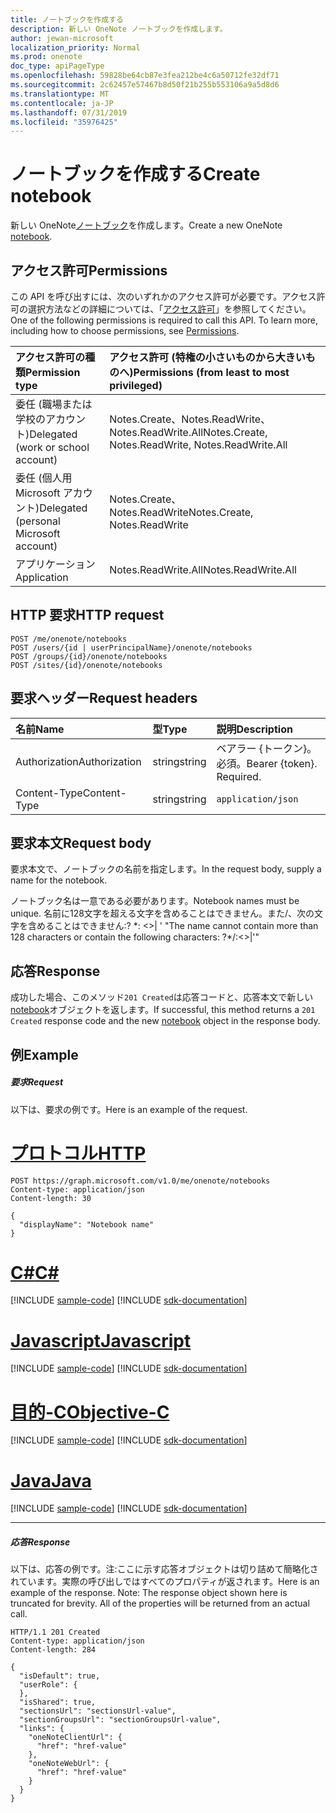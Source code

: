 ```yaml
---
title: ノートブックを作成する
description: 新しい OneNote ノートブックを作成します。
author: jewan-microsoft
localization_priority: Normal
ms.prod: onenote
doc_type: apiPageType
ms.openlocfilehash: 59828be64cb87e3fea212be4c6a50712fe32df71
ms.sourcegitcommit: 2c62457e57467b8d50f21b255b553106a9a5d8d6
ms.translationtype: MT
ms.contentlocale: ja-JP
ms.lasthandoff: 07/31/2019
ms.locfileid: "35976425"
---
```

# <a name="create-notebook"></a><span data-ttu-id="ed0f9-103">ノートブックを作成する</span><span class="sxs-lookup"><span data-stu-id="ed0f9-103">Create notebook</span></span>

<span data-ttu-id="ed0f9-104">新しい OneNote[ノートブック](../resources/notebook.md)を作成します。</span><span class="sxs-lookup"><span data-stu-id="ed0f9-104">Create a new OneNote [notebook](../resources/notebook.md).</span></span>
## <a name="permissions"></a><span data-ttu-id="ed0f9-105">アクセス許可</span><span class="sxs-lookup"><span data-stu-id="ed0f9-105">Permissions</span></span>
<span data-ttu-id="ed0f9-p101">この API を呼び出すには、次のいずれかのアクセス許可が必要です。アクセス許可の選択方法などの詳細については、「[アクセス許可](/graph/permissions-reference)」を参照してください。</span><span class="sxs-lookup"><span data-stu-id="ed0f9-p101">One of the following permissions is required to call this API. To learn more, including how to choose permissions, see [Permissions](/graph/permissions-reference).</span></span>

|<span data-ttu-id="ed0f9-108">アクセス許可の種類</span><span class="sxs-lookup"><span data-stu-id="ed0f9-108">Permission type</span></span>      | <span data-ttu-id="ed0f9-109">アクセス許可 (特権の小さいものから大きいものへ)</span><span class="sxs-lookup"><span data-stu-id="ed0f9-109">Permissions (from least to most privileged)</span></span>              |
|:--------------------|:---------------------------------------------------------|
|<span data-ttu-id="ed0f9-110">委任 (職場または学校のアカウント)</span><span class="sxs-lookup"><span data-stu-id="ed0f9-110">Delegated (work or school account)</span></span> | <span data-ttu-id="ed0f9-111">Notes.Create、Notes.ReadWrite、Notes.ReadWrite.All</span><span class="sxs-lookup"><span data-stu-id="ed0f9-111">Notes.Create, Notes.ReadWrite, Notes.ReadWrite.All</span></span>    |
|<span data-ttu-id="ed0f9-112">委任 (個人用 Microsoft アカウント)</span><span class="sxs-lookup"><span data-stu-id="ed0f9-112">Delegated (personal Microsoft account)</span></span> | <span data-ttu-id="ed0f9-113">Notes.Create、Notes.ReadWrite</span><span class="sxs-lookup"><span data-stu-id="ed0f9-113">Notes.Create, Notes.ReadWrite</span></span>    |
|<span data-ttu-id="ed0f9-114">アプリケーション</span><span class="sxs-lookup"><span data-stu-id="ed0f9-114">Application</span></span> | <span data-ttu-id="ed0f9-115">Notes.ReadWrite.All</span><span class="sxs-lookup"><span data-stu-id="ed0f9-115">Notes.ReadWrite.All</span></span> |

## <a name="http-request"></a><span data-ttu-id="ed0f9-116">HTTP 要求</span><span class="sxs-lookup"><span data-stu-id="ed0f9-116">HTTP request</span></span>
<!-- { "blockType": "ignored" } -->
```http
POST /me/onenote/notebooks
POST /users/{id | userPrincipalName}/onenote/notebooks
POST /groups/{id}/onenote/notebooks
POST /sites/{id}/onenote/notebooks
```
## <a name="request-headers"></a><span data-ttu-id="ed0f9-117">要求ヘッダー</span><span class="sxs-lookup"><span data-stu-id="ed0f9-117">Request headers</span></span>
| <span data-ttu-id="ed0f9-118">名前</span><span class="sxs-lookup"><span data-stu-id="ed0f9-118">Name</span></span>       | <span data-ttu-id="ed0f9-119">型</span><span class="sxs-lookup"><span data-stu-id="ed0f9-119">Type</span></span> | <span data-ttu-id="ed0f9-120">説明</span><span class="sxs-lookup"><span data-stu-id="ed0f9-120">Description</span></span>|
|:---------------|:--------|:----------|
| <span data-ttu-id="ed0f9-121">Authorization</span><span class="sxs-lookup"><span data-stu-id="ed0f9-121">Authorization</span></span>  | <span data-ttu-id="ed0f9-122">string</span><span class="sxs-lookup"><span data-stu-id="ed0f9-122">string</span></span>  | <span data-ttu-id="ed0f9-p102">ベアラー {トークン}。必須。</span><span class="sxs-lookup"><span data-stu-id="ed0f9-p102">Bearer {token}. Required.</span></span> |
| <span data-ttu-id="ed0f9-125">Content-Type</span><span class="sxs-lookup"><span data-stu-id="ed0f9-125">Content-Type</span></span> | <span data-ttu-id="ed0f9-126">string</span><span class="sxs-lookup"><span data-stu-id="ed0f9-126">string</span></span> | `application/json` |

## <a name="request-body"></a><span data-ttu-id="ed0f9-127">要求本文</span><span class="sxs-lookup"><span data-stu-id="ed0f9-127">Request body</span></span>
<span data-ttu-id="ed0f9-128">要求本文で、ノートブックの名前を指定します。</span><span class="sxs-lookup"><span data-stu-id="ed0f9-128">In the request body, supply a name for the notebook.</span></span> 

<span data-ttu-id="ed0f9-129">ノートブック名は一意である必要があります。</span><span class="sxs-lookup"><span data-stu-id="ed0f9-129">Notebook names must be unique.</span></span> <span data-ttu-id="ed0f9-130">名前に128文字を超える文字を含めることはできません。また\/、次の文字を含めることはできません:? \*: <>| ' "</span><span class="sxs-lookup"><span data-stu-id="ed0f9-130">The name cannot contain more than 128 characters or contain the following characters:  ?\*\/:<>|'"</span></span>

## <a name="response"></a><span data-ttu-id="ed0f9-131">応答</span><span class="sxs-lookup"><span data-stu-id="ed0f9-131">Response</span></span>

<span data-ttu-id="ed0f9-132">成功した場合、このメソッド`201 Created`は応答コードと、応答本文で新しい[notebook](../resources/notebook.md)オブジェクトを返します。</span><span class="sxs-lookup"><span data-stu-id="ed0f9-132">If successful, this method returns a `201 Created` response code and the new [notebook](../resources/notebook.md) object in the response body.</span></span>

## <a name="example"></a><span data-ttu-id="ed0f9-133">例</span><span class="sxs-lookup"><span data-stu-id="ed0f9-133">Example</span></span>
##### <a name="request"></a><span data-ttu-id="ed0f9-134">要求</span><span class="sxs-lookup"><span data-stu-id="ed0f9-134">Request</span></span>
<span data-ttu-id="ed0f9-135">以下は、要求の例です。</span><span class="sxs-lookup"><span data-stu-id="ed0f9-135">Here is an example of the request.</span></span>

# <a name="httptabhttp"></a>[<span data-ttu-id="ed0f9-136">プロトコル</span><span class="sxs-lookup"><span data-stu-id="ed0f9-136">HTTP</span></span>](#tab/http)
<!-- {
  "blockType": "request",
  "name": "create_notebook_from_onenote"
}-->
```http
POST https://graph.microsoft.com/v1.0/me/onenote/notebooks
Content-type: application/json
Content-length: 30

{
  "displayName": "Notebook name"
}
```
# <a name="ctabcsharp"></a>[<span data-ttu-id="ed0f9-137">C#</span><span class="sxs-lookup"><span data-stu-id="ed0f9-137">C#</span></span>](#tab/csharp)
[!INCLUDE [sample-code](../includes/snippets/csharp/create-notebook-from-onenote-csharp-snippets.md)]
[!INCLUDE [sdk-documentation](../includes/snippets/snippets-sdk-documentation-link.md)]

# <a name="javascripttabjavascript"></a>[<span data-ttu-id="ed0f9-138">Javascript</span><span class="sxs-lookup"><span data-stu-id="ed0f9-138">Javascript</span></span>](#tab/javascript)
[!INCLUDE [sample-code](../includes/snippets/javascript/create-notebook-from-onenote-javascript-snippets.md)]
[!INCLUDE [sdk-documentation](../includes/snippets/snippets-sdk-documentation-link.md)]

# <a name="objective-ctabobjc"></a>[<span data-ttu-id="ed0f9-139">目的-C</span><span class="sxs-lookup"><span data-stu-id="ed0f9-139">Objective-C</span></span>](#tab/objc)
[!INCLUDE [sample-code](../includes/snippets/objc/create-notebook-from-onenote-objc-snippets.md)]
[!INCLUDE [sdk-documentation](../includes/snippets/snippets-sdk-documentation-link.md)]

# <a name="javatabjava"></a>[<span data-ttu-id="ed0f9-140">Java</span><span class="sxs-lookup"><span data-stu-id="ed0f9-140">Java</span></span>](#tab/java)
[!INCLUDE [sample-code](../includes/snippets/java/create-notebook-from-onenote-java-snippets.md)]
[!INCLUDE [sdk-documentation](../includes/snippets/snippets-sdk-documentation-link.md)]

---


##### <a name="response"></a><span data-ttu-id="ed0f9-141">応答</span><span class="sxs-lookup"><span data-stu-id="ed0f9-141">Response</span></span>
<span data-ttu-id="ed0f9-p104">以下は、応答の例です。注:ここに示す応答オブジェクトは切り詰めて簡略化されています。実際の呼び出しではすべてのプロパティが返されます。</span><span class="sxs-lookup"><span data-stu-id="ed0f9-p104">Here is an example of the response. Note: The response object shown here is truncated for brevity. All of the properties will be returned from an actual call.</span></span>
<!-- {
  "blockType": "response",
  "truncated": true,
  "@odata.type": "microsoft.graph.notebook"
} -->
```http
HTTP/1.1 201 Created
Content-type: application/json
Content-length: 284

{
  "isDefault": true,
  "userRole": {
  },
  "isShared": true,
  "sectionsUrl": "sectionsUrl-value",
  "sectionGroupsUrl": "sectionGroupsUrl-value",
  "links": {
    "oneNoteClientUrl": {
      "href": "href-value"
    },
    "oneNoteWebUrl": {
      "href": "href-value"
    }
  }
}
```

<!-- uuid: 8fcb5dbc-d5aa-4681-8e31-b001d5168d79
2015-10-25 14:57:30 UTC -->
<!-- {
  "type": "#page.annotation",
  "description": "Create Notebook",
  "keywords": "",
  "section": "documentation",
  "tocPath": "",
  "suppressions": [
  ]
}-->
